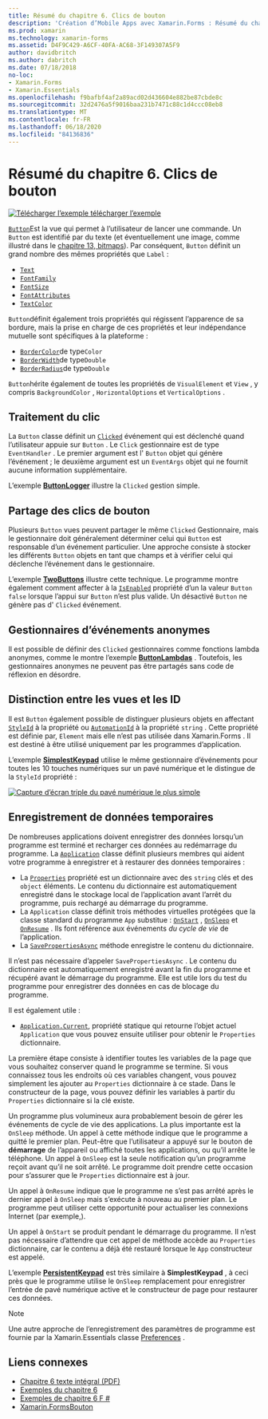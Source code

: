 ```yaml
---
title: Résumé du chapitre 6. Clics de bouton
description: 'Création d’Mobile Apps avec Xamarin.Forms : Résumé du chapitre 6. Clics de bouton'
ms.prod: xamarin
ms.technology: xamarin-forms
ms.assetid: D4F9C429-A6CF-40FA-AC68-3F149307A5F9
author: davidbritch
ms.author: dabritch
ms.date: 07/18/2018
no-loc:
- Xamarin.Forms
- Xamarin.Essentials
ms.openlocfilehash: f9bafbf4af2a89acd02d436604e882be87cbde8c
ms.sourcegitcommit: 32d2476a5f9016baa231b7471c88c1d4ccc08eb8
ms.translationtype: MT
ms.contentlocale: fr-FR
ms.lasthandoff: 06/18/2020
ms.locfileid: "84136836"
---
```

# <a name="summary-of-chapter-6-button-clicks"></a>Résumé du chapitre 6. Clics de bouton

[![Télécharger ](~/media/shared/download.png) l’exemple télécharger l’exemple](https://github.com/xamarin/xamarin-forms-book-samples/tree/master/Chapter06)

[`Button`](xref:Xamarin.Forms.Button)Est la vue qui permet à l’utilisateur de lancer une commande. Un `Button` est identifié par du texte (et éventuellement une image, comme illustré dans le [chapitre 13, bitmaps](chapter13.md)). Par conséquent, `Button` définit un grand nombre des mêmes propriétés que `Label` :

- [`Text`](xref:Xamarin.Forms.Button.Text)
- [`FontFamily`](xref:Xamarin.Forms.Button.FontFamily)
- [`FontSize`](xref:Xamarin.Forms.Button.FontSize)
- [`FontAttributes`](xref:Xamarin.Forms.Button.FontAttributes)
- [`TextColor`](xref:Xamarin.Forms.Button.TextColor)

`Button`définit également trois propriétés qui régissent l’apparence de sa bordure, mais la prise en charge de ces propriétés et leur indépendance mutuelle sont spécifiques à la plateforme :

- [`BorderColor`](xref:Xamarin.Forms.Button.BorderColor)de type`Color`
- [`BorderWidth`](xref:Xamarin.Forms.Button.BorderWidth)de type`Double`
- [`BorderRadius`](xref:Xamarin.Forms.Button.BorderRadius)de type`Double`

`Button`hérite également de toutes les propriétés de `VisualElement` et `View` , y compris `BackgroundColor` , `HorizontalOptions` et `VerticalOptions` .

## <a name="processing-the-click"></a>Traitement du clic

La `Button` classe définit un [`Clicked`](xref:Xamarin.Forms.Button.Clicked) événement qui est déclenché quand l’utilisateur appuie sur `Button` . Le `Click` gestionnaire est de type `EventHandler` . Le premier argument est l' `Button` objet qui génère l’événement ; le deuxième argument est un `EventArgs` objet qui ne fournit aucune information supplémentaire.

L’exemple [**ButtonLogger**](https://github.com/xamarin/xamarin-forms-book-samples/tree/master/Chapter06/ButtonLogger) illustre la `Clicked` gestion simple.

## <a name="sharing-button-clicks"></a>Partage des clics de bouton

Plusieurs `Button` vues peuvent partager le même `Clicked` Gestionnaire, mais le gestionnaire doit généralement déterminer celui qui `Button` est responsable d’un événement particulier. Une approche consiste à stocker les différents `Button` objets en tant que champs et à vérifier celui qui déclenche l’événement dans le gestionnaire.

L’exemple [**TwoButtons**](https://github.com/xamarin/xamarin-forms-book-samples/tree/master/Chapter06/TwoButtons) illustre cette technique. Le programme montre également comment affecter à la [`IsEnabled`](xref:Xamarin.Forms.VisualElement.IsEnabled) propriété d’un la valeur `Button` `false` lorsque l’appui sur `Button` n’est plus valide. Un désactivé `Button` ne génère pas d' `Clicked` événement.

## <a name="anonymous-event-handlers"></a>Gestionnaires d’événements anonymes

Il est possible de définir des `Clicked` gestionnaires comme fonctions lambda anonymes, comme le montre l’exemple [**ButtonLambdas**](https://github.com/xamarin/xamarin-forms-book-samples/tree/master/Chapter06/ButtonLambdas) . Toutefois, les gestionnaires anonymes ne peuvent pas être partagés sans code de réflexion en désordre.

## <a name="distinguishing-views-with-ids"></a>Distinction entre les vues et les ID

Il est `Button` également possible de distinguer plusieurs objets en affectant [`StyleId`](xref:Xamarin.Forms.Element.StyleId) à la propriété ou [`AutomationId`](xref:Xamarin.Forms.Element.AutomationId) à la propriété `string` . Cette propriété est définie par, `Element` mais elle n’est pas utilisée dans Xamarin.Forms . Il est destiné à être utilisé uniquement par les programmes d’application.

L’exemple [**SimplestKeypad**](https://github.com/xamarin/xamarin-forms-book-samples/tree/master/Chapter06/SimplestKeypad) utilise le même gestionnaire d’événements pour toutes les 10 touches numériques sur un pavé numérique et le distingue de la `StyleId` propriété :

[![Capture d’écran triple du pavé numérique le plus simple](images/ch06fg04-small.png "Calculatrice")](images/ch06fg04-large.png#lightbox "Calculatrice")

## <a name="saving-transient-data"></a>Enregistrement de données temporaires

De nombreuses applications doivent enregistrer des données lorsqu’un programme est terminé et recharger ces données au redémarrage du programme. La [`Application`](xref:Xamarin.Forms.Application) classe définit plusieurs membres qui aident votre programme à enregistrer et à restaurer des données temporaires :

- La [`Properties`](xref:Xamarin.Forms.Application.Properties) propriété est un dictionnaire avec des `string` clés et des `object` éléments. Le contenu du dictionnaire est automatiquement enregistré dans le stockage local de l’application avant l’arrêt du programme, puis rechargé au démarrage du programme.
- La `Application` classe définit trois méthodes virtuelles protégées que la classe standard du programme `App` substitue : [`OnStart`](xref:Xamarin.Forms.Application.OnStart) , [`OnSleep`](xref:Xamarin.Forms.Application.OnSleep) et [`OnResume`](xref:Xamarin.Forms.Application.OnResume) . Ils font référence aux événements *du cycle de vie* de l’application.
- La [`SavePropertiesAsync`](xref:Xamarin.Forms.Application.SavePropertiesAsync) méthode enregistre le contenu du dictionnaire.

Il n’est pas nécessaire d’appeler `SavePropertiesAsync` . Le contenu du dictionnaire est automatiquement enregistré avant la fin du programme et récupéré avant le démarrage du programme. Elle est utile lors du test du programme pour enregistrer des données en cas de blocage du programme.

Il est également utile :

- [`Application.Current`](xref:Xamarin.Forms.Application.Current), propriété statique qui retourne l’objet actuel `Application` que vous pouvez ensuite utiliser pour obtenir le `Properties` dictionnaire.

La première étape consiste à identifier toutes les variables de la page que vous souhaitez conserver quand le programme se termine. Si vous connaissez tous les endroits où ces variables changent, vous pouvez simplement les ajouter au `Properties` dictionnaire à ce stade. Dans le constructeur de la page, vous pouvez définir les variables à partir du `Properties` dictionnaire si la clé existe.

Un programme plus volumineux aura probablement besoin de gérer les événements de cycle de vie des applications. La plus importante est la `OnSleep` méthode. Un appel à cette méthode indique que le programme a quitté le premier plan. Peut-être que l’utilisateur a appuyé sur le bouton de **démarrage** de l’appareil ou affiché toutes les applications, ou qu’il arrête le téléphone. Un appel à `OnSleep` est la seule notification qu’un programme reçoit avant qu’il ne soit arrêté. Le programme doit prendre cette occasion pour s’assurer que le `Properties` dictionnaire est à jour.

Un appel à `OnResume` indique que le programme ne s’est pas arrêté après le dernier appel à `OnSleep` mais s’exécute à nouveau au premier plan. Le programme peut utiliser cette opportunité pour actualiser les connexions Internet (par exemple,).

Un appel à `OnStart` se produit pendant le démarrage du programme. Il n’est pas nécessaire d’attendre que cet appel de méthode accède au `Properties` dictionnaire, car le contenu a déjà été restauré lorsque le `App` constructeur est appelé.

L’exemple [**PersistentKeypad**](https://github.com/xamarin/xamarin-forms-book-samples/tree/master/Chapter06/PersistentKeypad) est très similaire à **SimplestKeypad** , à ceci près que le programme utilise le `OnSleep` remplacement pour enregistrer l’entrée de pavé numérique active et le constructeur de page pour restaurer ces données.

> [!NOTE]
> Une autre approche de l’enregistrement des paramètres de programme est fournie par la Xamarin.Essentials classe [Preferences](~/essentials/preferences.md) .

## <a name="related-links"></a>Liens connexes

- [Chapitre 6 texte intégral (PDF)](https://download.xamarin.com/developer/xamarin-forms-book/XamarinFormsBook-Ch06-Apr2016.pdf)
- [Exemples du chapitre 6](https://github.com/xamarin/xamarin-forms-book-samples/tree/master/Chapter06)
- [Exemples de chapitre 6 F #](https://github.com/xamarin/xamarin-forms-book-samples/tree/master/Chapter06/FS)
- [Xamarin.FormsBouton](~/xamarin-forms/user-interface/button.md)
